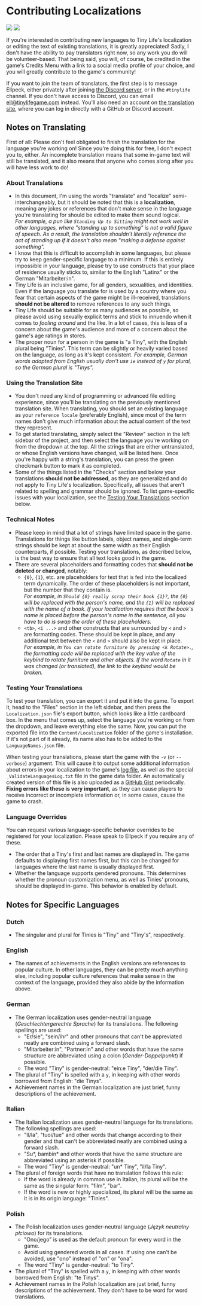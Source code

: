 # Contributing Localizations

![](https://translate.ellpeck.de/da5ba3ec-ab26-4ff2-a1ff-24b817c2f7f6/translations_badge.svg)
![](https://translate.ellpeck.de/da5ba3ec-ab26-4ff2-a1ff-24b817c2f7f6/percentage_reviewed_badge.svg)

If you're interested in contributing new languages to Tiny Life's localization or editing the text of existing translations, it is greatly appreciated! Sadly, I don't have the ability to pay translators right now, so any work you do will be volunteer-based. That being said, you will, of course, be credited in the game's Credits Menu with a link to a social media profile of your choice, and you will greatly contribute to the game's community!

If you want to join the team of translators, the first step is to message Ellpeck, either privately after joining [the Discord server](https://link.tinylifegame.com/discordweb), or in the `#tinylife` channel. If you don't have access to Discord, you can email [ell@tinylifegame.com](mailto:ell@tinylifegame.com?subject=Tiny%20Life%20Localization%20Contribution) instead. You'll also need an account on [the translation site](https://translate.ellpeck.de/), where you can log in directly with a GitHub or Discord account.

## Notes on Translating
First of all: Please don't feel obligated to finish the translation for the language you're working on! Since you're doing this for free, I don't expect you to, either. An incomplete translation means that some in-game text will still be translated, and it also means that anyone who comes along after you will have less work to do!

### About Translations
- In this document, I'm using the words "translate" and "localize" semi-interchangeably, but it should be noted that this is a **localization**, meaning any jokes or references that don't make sense in the language you're translating for should be edited to make them sound logical.  
  *For example, a pun like `Standing Up to Sitting` might not work well in other languages, where "standing up to something" is not a valid figure of speech. As a result, the translation shouldn't literally reference the act of standing up if it doesn't also mean "making a defense against something".*
- I know that this is difficult to accomplish in some languages, but please try to keep gender-specific language to a minimum. If this is entirely impossible in your language, please try to use constructs that your place of residence usually sticks to, similar to the English "Latinx" or the German "Mitarbeiter:in".
- Tiny Life is an inclusive game, for all genders, sexualities, and identities. Even if the language you translate for is used by a country where you fear that certain aspects of the game might be ill-received, translations **should not be altered** to remove references to any such things.
- Tiny Life should be suitable for as many audiences as possible, so please avoid using sexually explicit terms and stick to innuendo when it comes to *fooling around* and the like. In a lot of cases, this is less of a concern about the game's audience and more of a concern about the game's age ratings in stores.
- The proper noun for a person in the game is "a Tiny", with the English plural being "Tinies". This term can be slightly or heavily varied based on the language, as long as it's kept consistent. *For example, German words adapted from English usually don't use `ie` instead of `y` for plural, so the German plural is "Tinys".*

### Using the Translation Site
- You don't need any kind of programming or advanced file editing experience, since you'll be translating on the previously mentioned translation site. When translating, you should set an existing language as your `reference locale` (preferably English), since most of the term names don't give much information about the actual content of the text they represent.
- To get started translating, simply select the "Review" section in the left sidebar of the project, and then select the language you're working on from the dropdown at the top. All the strings that are either untranslated, or whose English versions have changed, will be listed here. Once you're happy with a string's translation, you can press the green checkmark button to mark it as completed.
- Some of the things listed in the "Checks" section and below your translations **should not be addressed**, as they are generalized and do not apply to Tiny Life's localization. Specifically, all issues that aren't related to spelling and grammar should be ignored. To list game-specific issues with your localization, see the [Testing Your Translations](#testing-your-translations) section below.

### Technical Notes
- Please keep in mind that a lot of strings have limited space in the game. Translations for things like button labels, object names, and single-term strings should be kept at about the same width as their English counterparts, if possible. Testing your translations, as described below, is the best way to ensure that all text looks good in the game.
- There are several placeholders and formatting codes that **should not be deleted or changed**, notably:
  - `{0}`, `{1}`, etc. are placeholders for text that is fed into the localized term dynamically. The order of these placeholders is not important, but the number that they contain is.  
  *For example, in `Should {0} really scrap their book {1}?`, the `{0}` will be replaced with the person's name, and the `{1}` will be replaced with the name of a book. If your localization requires that the book's name is placed before the person's name in the sentence, all you have to do is swap the order of these placeholders.*
  - `<tb>`, `<i ...>` and other constructs that are surrounded by `<` and `>` are formatting codes. These should be kept in place, and any additional text between the `<` and `>` should also be kept in place.  
  *For example, in `You can rotate furniture by pressing <k Rotate>.`, the formatting code will be replaced with the key value of the keybind to rotate furniture and other objects. If the word `Rotate` in it was changed (or translated), the link to the keybind would be broken.*

### Testing Your Translations
To test your translation, you can export it and put it into the game. To export it, head to the "Files" section in the left sidebar, and then press the `Localization.json` file's export button, which looks like a little cardboard box. In the menu that comes up, select the language you're working on from the dropdown, and leave everything else the same. Now, you can put the exported file into the `Content/Localization` folder of the game's installation. If it's not part of it already, its name also has to be added to the `LanguageNames.json` file. 

When testing your translations, please start the game with the `-v` (or `--verbose`) argument. This will cause it to output some additional information about errors in your localization to the game's [log file](game_dir.md), as well as the special `_ValidateLanguagesLog.txt` file in the game data folder. An automatically created version of this file is also uploaded as a [GitHub Gist](https://link.tinylifegame.com/validate-languages-log) periodically. **Fixing errors like these is very important**, as they can cause players to receive incorrect or incomplete information or, in some cases, cause the game to crash.

### Language Overrides
You can request various language-specific behavior overrides to be registered for your localization. Please speak to Ellpeck if you require any of these.
- The order that a Tiny's first and last names are displayed in. The game defaults to displaying first names first, but this can be changed for languages where the last name is usually displayed first.
- Whether the language supports gendered pronouns. This determines whether the pronoun customization menu, as well as Tinies' pronouns, should be displayed in-game. This behavior is enabled by default.

## Notes for Specific Languages
### Dutch
- The singular and plural for Tinies is "Tiny" and "Tiny's", respectively.

### English
- The names of achievements in the English versions are references to popular culture. In other languages, they can be pretty much anything else, including popular culture references that make sense in the context of the language, provided they also abide by the information above.

### German
- The German localization uses gender-neutral language (*Geschlechtergerechte Sprache*) for its translations. The following spellings are used:
  - "Er/sie", "sein/ihr" and other pronouns that can't be appreviated neatly are combined using a forward slash.
  - "Mitarbeiter:in", "Partner:in" and other words that have the same structure are abbreviated using a colon (*Gender-Doppelpunkt*) if possible.
  - The word "Tiny" is gender-neutral: "ein:e Tiny", "der/die Tiny".
- The plural of "Tiny" is spelled with a `y`, in keeping with other words borrowed from English: "die Tinys".
- Achievement names in the German localization are just brief, funny descriptions of the achievement.

### Italian
- The Italian localization uses gender-neutral language for its translations. The following spellings are used:
  - "Il/la", "tuoi/tue" and other words that change according to their gender and that can't be abbreviated neatly are combined using a forward slash.
  - "Su*, bambin* and other words that have the same structure are abbreviated using an asterisk if possible.
  - The word "Tiny" is gender-neutral: "un* Tiny", "il/la Tiny".
- The plural of foreign words that have no translation follows this rule:
  - If the word is already in common use in Italian, its plural will be the same as the singular form: "film", "bar".
  - If the word is new or highly specialized, its plural will be the same as it is in its origin language: "Tinies".

### Polish
- The Polish localization uses gender-neutral language (*Język neutralny płciowo*) for its translations.
  - "Ono/jego" is used as the default pronoun for every word in the game.
  - Avoid using gendered words in all cases. If using one can't be avoided, use "ono" instead of "on" or "ona".
  - The word "Tiny" is gender-neutral: "to Tiny".
- The plural of "Tiny" is spelled with a `y`, in keeping with other words borrowed from English: "te Tinys".
- Achievement names in the Polish localization are just brief, funny descriptions of the achievement. They don't have to be word for word translations.
